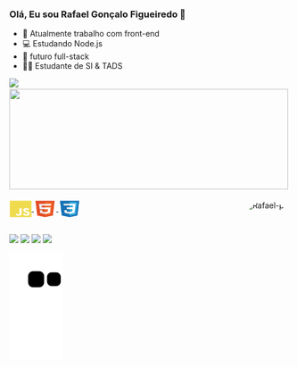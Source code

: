 ### Olá, Eu sou Rafael Gonçalo Figueiredo 👋

- 📸 Atualmente trabalho com front-end
- 💻 Estudando Node.js
- 🧐 futuro full-stack
- 👨‍🎓 Estudante de SI & TADS

<div>
  <a href="https://github.com/RafaelG0NCALO">
  <img height="180em" src="https://github-readme-stats.vercel.app/api?username=RafaelG0NCALO&show_icons=true&theme=jolly&include_all_commits=true&count_private=true"/>
  <img height="180em" width="500" src="https://github-readme-stats.vercel.app/api/top-langs/?username=RafaelG0NCALO&layout=compact&langs_count=7&theme=jolly"/>
</div>
 <div style="display: inline_block"><br>
  <img align="center" alt="Rafael-Js" height="30" width="40" src="https://raw.githubusercontent.com/devicons/devicon/master/icons/javascript/javascript-plain.svg">
  <img align="center" alt="Rafael-HTML" height="30" width="40" src="https://raw.githubusercontent.com/devicons/devicon/master/icons/html5/html5-original.svg">
  <img align="center" alt="Rafael-CSS" height="30" width="40" src="https://raw.githubusercontent.com/devicons/devicon/master/icons/css3/css3-original.svg">
  <img align="right" alt="Rafael-pic" height="150" style="border-radius:50px;" 
  src="https://c.tenor.com/4lAflz7pLdsAAAAC/saitama-ok.gif">
</div>
  
##
  
<div> 
  <a href="https://www.youtube.com/channel/UCWw2HRq61mVlH4A6CRrgQPg" target="_blank"><img src="https://img.shields.io/badge/YouTube-FF0000?style=for-the-badge&logo=youtube&logoColor=white" target="_blank"></a>
  <a href="https://instagram.com/rafael_g0n" target="_blank"><img src="https://img.shields.io/badge/-Instagram-%23E4405F?style=for-the-badge&logo=instagram&logoColor=white" target="_blank"></a>
 	<a></a>
 <a></a> 
  <a href = "mailto:gonalo.rafael@gmail.com"><img src="https://img.shields.io/badge/-Gmail-%23333?style=for-the-badge&logo=gmail&logoColor=white" target="_blank"></a>
  <a href="https://www.linkedin.com/in/rafael-figueiredo-5b95a2202" target="_blank"><img src="https://img.shields.io/badge/-LinkedIn-%230077B5?style=for-the-badge&logo=linkedin&logoColor=white" target="_blank"></a> 
 
  ![Snake animation](https://github.com/RafaelG0NCALO/RafaelG0NCALO/blob/output/github-contribution-grid-snake.svg)
 
</div>  

